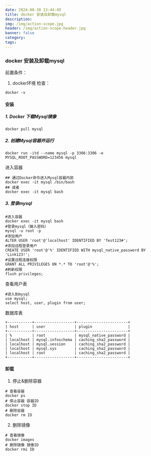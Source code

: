 ```yaml
---
date: 2024-08-30 13:44:49
title: docker 安装及卸载mysql
description: 
img: /img/action-scope.jpg
header: /img/action-scope-header.jpg
banner: false
category: 
tags: 
---
```



### docker 安装及卸载mysql

前置条件：
1. docker环境
   检查：
```shell
docker -v
```
#### 安装

##### 1. Docker 下载Mysql镜像

```shell
docker pull mysql
```


##### 2. 创建Mysql容器并运行

```shell
docker run -itd --name mysql -p 3306:3306 -e MYSQL_ROOT_PASSWORD=123456 mysql
```

进入容器

```shell
## 通过Docker命令进入Mysql容器内部
docker exec -it mysql /bin/bash
## 或者
docker exec -it mysql bash
```

##### 3. 登录mysql

```shell
#进入容器
docker exec -it mysql bash
#登录mysql（输入密码）
mysql -u root -p
#添加用户
ALTER USER 'root'@'localhost' IDENTIFIED BY 'Test123#';
#添加远程登录用户
CREATE USER 'root'@'%' IDENTIFIED WITH mysql_native_password BY 'Link123!';
#设置远程连接权限
GRANT ALL PRIVILEGES ON *.* TO 'root'@'%';
#刷新权限
flush privileges;
```

查看用户表

```shell
#进入到mysql
use mysql;
select host, user, plugin from user;
```

数据库表

```shell
+-----------+------------------+-----------------------+
| host      | user             | plugin                |
+-----------+------------------+-----------------------+
| %         | root             | mysql_native_password |
| localhost | mysql.infoschema | caching_sha2_password |
| localhost | mysql.session    | caching_sha2_password |
| localhost | mysql.sys        | caching_sha2_password |
| localhost | root             | caching_sha2_password |
+-----------+------------------+-----------------------+
```


#### 卸载

1. 停止&删除容器

```shell
# 查看容器
docker ps
# 停止容器 容器ID
docker stop ID
# 删除容器
docker rm ID
```

2. 删除镜像

```shell
# 查看镜像
docker images
# 删除镜像 镜像ID
docker rmi ID
```

